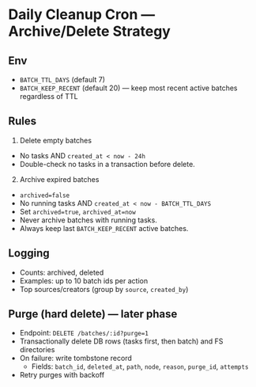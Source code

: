 # Daily Cleanup Cron — Archive/Delete Strategy

## Env

- `BATCH_TTL_DAYS` (default 7)
- `BATCH_KEEP_RECENT` (default 20) — keep most recent active batches regardless of TTL

## Rules

1) Delete empty batches
- No tasks AND `created_at < now - 24h`
- Double-check no tasks in a transaction before delete.

2) Archive expired batches
- `archived=false`
- No running tasks AND `created_at < now - BATCH_TTL_DAYS`
- Set `archived=true`, `archived_at=now`
- Never archive batches with running tasks.
- Always keep last `BATCH_KEEP_RECENT` active batches.

## Logging

- Counts: archived, deleted
- Examples: up to 10 batch ids per action
- Top sources/creators (group by `source`, `created_by`)

## Purge (hard delete) — later phase

- Endpoint: `DELETE /batches/:id?purge=1`
- Transactionally delete DB rows (tasks first, then batch) and FS directories
- On failure: write tombstone record
  - Fields: `batch_id`, `deleted_at`, `path`, `node`, `reason`, `purge_id`, `attempts`
- Retry purges with backoff

